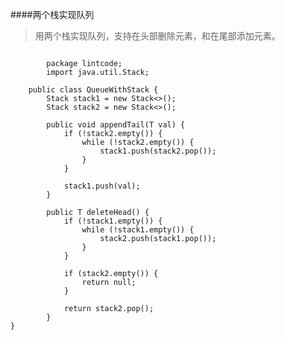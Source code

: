 ####两个栈实现队列
>用两个栈实现队列，支持在头部删除元素，和在尾部添加元素。

<pre><code>
		package lintcode;
		import java.util.Stack;

	public class QueueWithStack<T> {
	    Stack<T> stack1 = new Stack<>();
	    Stack<T> stack2 = new Stack<>();

	    public void appendTail(T val) {
	        if (!stack2.empty()) {
	            while (!stack2.empty()) {
	                stack1.push(stack2.pop());
	            }
	        }
	
	        stack1.push(val);
	    }

	    public T deleteHead() {
	        if (!stack1.empty()) {
	            while (!stack1.empty()) {
	                stack2.push(stack1.pop());
	            }
	        }
	
	        if (stack2.empty()) {
	            return null;
	        }
	
	        return stack2.pop();
	    }
}